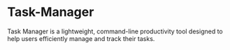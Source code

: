 # Task-Manager
Task Manager is a lightweight, command-line productivity tool designed to help users efficiently manage and track their tasks. 
